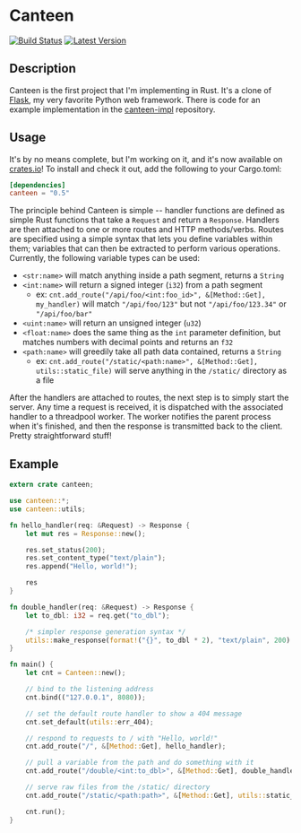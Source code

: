 # Canteen

[![Build Status](https://gitlab.com/jeffdn/rust-canteen/badges/master/build.svg)](https://gitlab.com/jeffdn/rust-canteen/pipelines) [![Latest Version](https://img.shields.io/crates/v/canteen.svg)](https://crates.io/crates/canteen)

## Description

Canteen is the first project that I'm implementing in Rust. It's a clone of
[Flask](http://flask.pocoo.org), my very favorite Python web framework. There is code for
an example implementation in the [canteen-impl](https://gitlab.com/jeffdn/canteen-impl)
repository.

## Usage

It's by no means complete, but I'm working on it, and it's now available on
[crates.io](https://crates.io/)! To install and check it out, add the following to
your Cargo.toml:

```toml
[dependencies]
canteen = "0.5"
```

The principle behind Canteen is simple -- handler functions are defined as simple
Rust functions that take a `Request` and return a `Response`. Handlers are then attached
to one or more routes and HTTP methods/verbs. Routes are specified using a simple
syntax that lets you define variables within them; variables that can then be
extracted to perform various operations. Currently, the following variable types can
be used:

- `<str:name>` will match anything inside a path segment, returns a `String`
- `<int:name>` will return a signed integer (`i32`) from a path segment
  - ex: `cnt.add_route("/api/foo/<int:foo_id>", &[Method::Get], my_handler)` will match
  `"/api/foo/123"` but not `"/api/foo/123.34"` or `"/api/foo/bar"`
- `<uint:name>` will return an unsigned integer (`u32`)
- `<float:name>` does the same thing as the `int` parameter definition, but matches numbers
with decimal points and returns an `f32`
- `<path:name>` will greedily take all path data contained, returns a `String`
  - ex: `cnt.add_route("/static/<path:name>", &[Method::Get], utils::static_file)` will
  serve anything in the `/static/` directory as a file

After the handlers are attached to routes, the next step is to simply start the
server. Any time a request is received, it is dispatched with the associated handler
to a threadpool worker. The worker notifies the parent process when it's finished,
and then the response is transmitted back to the client. Pretty straightforward stuff!

## Example

```rust
extern crate canteen;

use canteen::*;
use canteen::utils;

fn hello_handler(req: &Request) -> Response {
    let mut res = Response::new();

    res.set_status(200);
    res.set_content_type("text/plain");
    res.append("Hello, world!");

    res
}

fn double_handler(req: &Request) -> Response {
    let to_dbl: i32 = req.get("to_dbl");

    /* simpler response generation syntax */
    utils::make_response(format!("{}", to_dbl * 2), "text/plain", 200)
}

fn main() {
    let cnt = Canteen::new();

    // bind to the listening address
    cnt.bind(("127.0.0.1", 8080));

    // set the default route handler to show a 404 message
    cnt.set_default(utils::err_404);

    // respond to requests to / with "Hello, world!"
    cnt.add_route("/", &[Method::Get], hello_handler);

    // pull a variable from the path and do something with it
    cnt.add_route("/double/<int:to_dbl>", &[Method::Get], double_handler);

    // serve raw files from the /static/ directory
    cnt.add_route("/static/<path:path>", &[Method::Get], utils::static_file);

    cnt.run();
}
```
